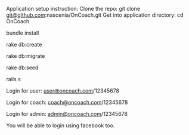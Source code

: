 Application setup instruction:
Clone the repo: git clone git@github.com:nascenia/OnCoach.git
Get into application directory: cd OnCoach

bundle install

rake db:create

rake db:migrate

rake db:seed

rails s


Login for user: user@oncoach.com/12345678

Login for coach: coach@oncoach.com/12345678

Login for admin: admin@oncoach.com/12345678

You will be able to login using facebook too.
